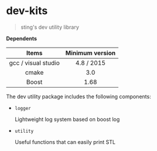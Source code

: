 # dev-kits
>  sting's dev utility library

**Dependents**

|        Items        | Minimum version |
| :-----------------: | :-------------: |
| gcc / visual studio |   4.8 / 2015    |
|        cmake        |       3.0       |
|        Boost        |      1.68       |

The dev utility package includes the following components:

- `logger`

  Lightweight log system based on boost log

  

- `utility`

  Useful functions that can easily print STL

